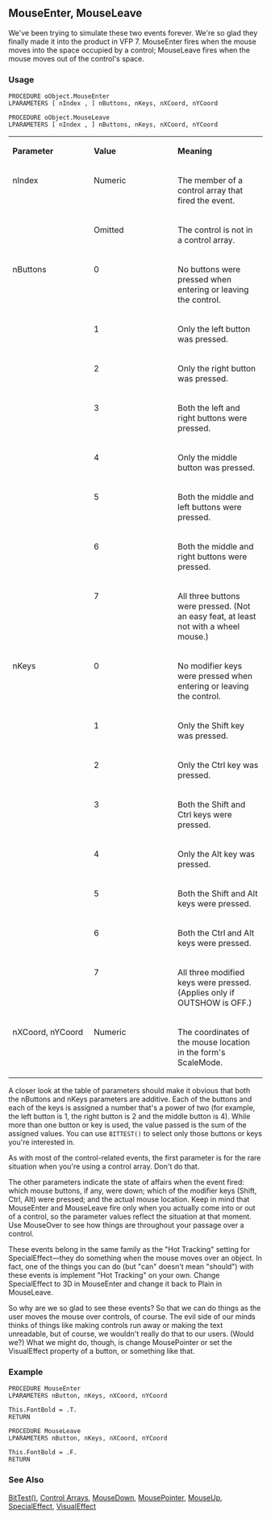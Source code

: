 ## MouseEnter, MouseLeave

We've been trying to simulate these two events forever. We're so glad they finally made it into the product in VFP 7. MouseEnter fires when the mouse moves into the space occupied by a control; MouseLeave fires when the mouse moves out of the control's space.

### Usage

```foxpro
PROCEDURE oObject.MouseEnter
LPARAMETERS [ nIndex , ] nButtons, nKeys, nXCoord, nYCoord

PROCEDURE oObject.MouseLeave
LPARAMETERS [ nIndex , ] nButtons, nKeys, nXCoord, nYCoord
```
<table>
<tr>
  <td width="32%" valign="top">
  <p><b>Parameter</b></p>
  </td>
  <td width="23%" valign="top">
  <p><b>Value</b></p>
  </td>
  <td width="45%" valign="top">
  <p><b>Meaning</b></p>
  </td>
 </tr>
<tr>
  <td width="32%" rowspan="2" valign="top">
  <p>nIndex</p>
  &nbsp;</td>
  <td width="23%" valign="top">
  <p>Numeric</p>
  </td>
  <td width="45%" valign="top">
  <p>The member of a control array that fired the event.</p>
  </td>
 </tr>
<tr>
  <td width="33%" valign="top">
  <p>Omitted</p>
  </td>
  <td width="67%" valign="top">
  <p>The control is not in a control array.</p>
  </td>
 </tr>
<tr>
  <td width="32%" rowspan="8" valign="top">
  <p>nButtons</p>
  </td>
  <td width="23%" valign="top">
  <p>0</p>
  </td>
  <td width="45%" valign="top">
  <p>No buttons were pressed when entering or leaving the control.</p>
  </td>
 </tr>
<tr>
  <td width="33%" valign="top">
  <p>1</p>
  </td>
  <td width="67%" valign="top">
  <p>Only the left button was pressed.</p>
  </td>
 </tr>
<tr>
  <td width="33%" valign="top">
  <p>2</p>
  </td>
  <td width="67%" valign="top">
  <p>Only the right button was pressed.</p>
  </td>
 </tr>
<tr>
  <td width="33%" valign="top">
  <p>3</p>
  </td>
  <td width="67%" valign="top">
  <p>Both the left and right buttons were pressed.</p>
  </td>
 </tr>
<tr>
  <td width="33%" valign="top">
  <p>4</p>
  </td>
  <td width="67%" valign="top">
  <p>Only the middle button was pressed.</p>
  </td>
 </tr>
<tr>
  <td width="33%" valign="top">
  <p>5</p>
  </td>
  <td width="67%" valign="top">
  <p>Both the middle and left buttons were pressed.</p>
  </td>
 </tr>
<tr>
  <td width="33%" valign="top">
  <p>6</p>
  </td>
  <td width="67%" valign="top">
  <p>Both the middle and right buttons were pressed.</p>
  </td>
 </tr>
<tr>
  <td width="33%" valign="top">
  <p>7</p>
  </td>
  <td width="67%" valign="top">
  <p>All three buttons were pressed. (Not an easy feat, at least not with a wheel mouse.)</p>
  </td>
 </tr>
<tr>
  <td width="32%" rowspan="8" valign="top">
  <p>nKeys</p>
  </td>
  <td width="23%" valign="top">
  <p>0</p>
  </td>
  <td width="45%" valign="top">
  <p>No modifier keys were pressed when entering or leaving the control.</p>
  </td>
 </tr>
<tr>
  <td width="33%" valign="top">
  <p>1</p>
  </td>
  <td width="67%" valign="top">
  <p>Only the Shift key was pressed.</p>
  </td>
 </tr>
<tr>
  <td width="33%" valign="top">
  <p>2</p>
  </td>
  <td width="67%" valign="top">
  <p>Only the Ctrl key was pressed.</p>
  </td>
 </tr>
<tr>
  <td width="33%" valign="top">
  <p>3</p>
  </td>
  <td width="67%" valign="top">
  <p>Both the Shift and Ctrl keys were pressed.</p>
  </td>
 </tr>
<tr>
  <td width="33%" valign="top">
  <p>4</p>
  </td>
  <td width="67%" valign="top">
  <p>Only the Alt key was pressed.</p>
  </td>
 </tr>
<tr>
  <td width="33%" valign="top">
  <p>5</p>
  </td>
  <td width="67%" valign="top">
  <p>Both the Shift and Alt keys were pressed.</p>
  </td>
 </tr>
<tr>
  <td width="33%" valign="top">
  <p>6</p>
  </td>
  <td width="67%" valign="top">
  <p>Both the Ctrl and Alt keys were pressed.</p>
  </td>
 </tr>
<tr>
  <td width="33%" valign="top">
  <p>7</p>
  </td>
  <td width="67%" valign="top">
  <p>All three modified keys were pressed. (Applies only if OUTSHOW is OFF.)</p>
  </td>
 </tr>
<tr>
  <td width="32%" valign="top">
  <p>nXCoord, nYCoord</p>
  </td>
  <td width="23%" valign="top">
  <p>Numeric</p>
  </td>
  <td width="45%" valign="top">
  <p>The coordinates of the mouse location in the form's ScaleMode.</p>
  </td>
 </tr>
</table>

A closer look at the table of parameters should make it obvious that both the nButtons and nKeys parameters are additive. Each of the buttons and each of the keys is assigned a number that's a power of two (for example, the left button is 1, the right button is 2 and the middle button is 4). While more than one button or key is used, the value passed is the sum of the assigned values. You can use `BITTEST()` to select only those buttons or keys you're interested in.

As with most of the control-related events, the first parameter is for the rare situation when you're using a control array. Don't do that.

The other parameters indicate the state of affairs when the event fired: which mouse buttons, if any, were down; which of the modifier keys (Shift, Ctrl, Alt) were pressed; and the actual mouse location. Keep in mind that MouseEnter and MouseLeave fire only when you actually come into or out of a control, so the parameter values reflect the situation at that moment. Use MouseOver to see how things are throughout your passage over a control.

These events belong in the same family as the "Hot Tracking" setting for SpecialEffect&mdash;they do something when the mouse moves over an object. In fact, one of the things you can do (but "can" doesn't mean "should") with these events is implement "Hot Tracking" on your own. Change SpecialEffect to 3D in MouseEnter and change it back to Plain in MouseLeave. 

So why are we so glad to see these events? So that we can do things as the user moves the mouse over controls, of course. The evil side of our minds thinks of things like making controls run away or making the text unreadable, but of course, we wouldn't really do that to our users. (Would we?) What we might do, though, is change MousePointer or set the VisualEffect property of a button, or something like that.

### Example

```foxpro
PROCEDURE MouseEnter
LPARAMETERS nButton, nKeys, nXCoord, nYCoord

This.FontBold = .T.
RETURN

PROCEDURE MouseLeave
LPARAMETERS nButton, nKeys, nXCoord, nYCoord

This.FontBold = .F.
RETURN
```
### See Also

[BitTest()](s4g313.md), [Control Arrays](s4g640.md), [MouseDown](s4g378.md), [MousePointer](s4g609.md), [MouseUp](s4g378.md), [SpecialEffect](s4g628.md), [VisualEffect](s4g628.md)